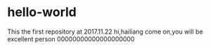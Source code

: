 # hello-world
This the first repository at 2017.11.22
hi,hailiang 
come on,you will be excellent person
00000000000000000000
